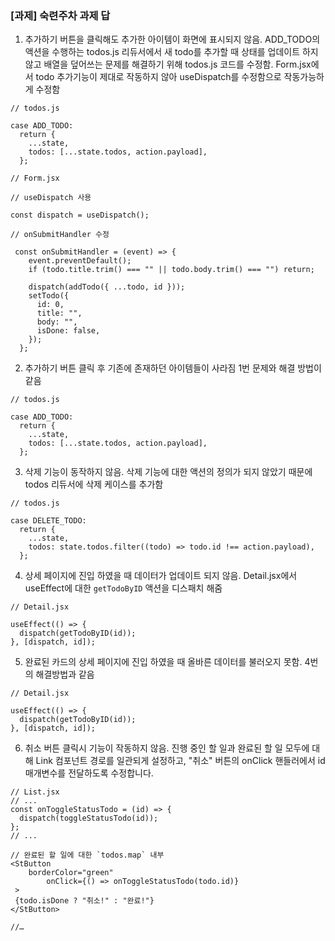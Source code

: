 ### [과제] 숙련주차 과제 답

1. 추가하기 버튼을 클릭해도 추가한 아이템이 화면에 표시되지 않음.
ADD_TODO의 액션을 수행하는 todos.js 리듀서에서 새 todo를 추가할 때 상태를 업데이트 하지 않고 배열을 덮어쓰는 문제를 해결하기 위해 todos.js 코드를 수정함.
Form.jsx에서 todo 추가기능이 제대로 작동하지 않아 useDispatch를 수정함으로 작동가능하게 수정함

```
// todos.js

case ADD_TODO:
  return {
    ...state,
    todos: [...state.todos, action.payload],
  };

// Form.jsx

// useDispatch 사용

const dispatch = useDispatch();

// onSubmitHandler 수정

 const onSubmitHandler = (event) => {
    event.preventDefault();
    if (todo.title.trim() === "" || todo.body.trim() === "") return;
    
    dispatch(addTodo({ ...todo, id }));
    setTodo({
      id: 0,
      title: "",
      body: "",
      isDone: false,
    });
  };

```


2. 추가하기 버튼 클릭 후 기존에 존재하던 아이템들이 사라짐
1번 문제와 해결 방법이 같음

```
// todos.js

case ADD_TODO:
  return {
    ...state,
    todos: [...state.todos, action.payload],
  };
```


3. 삭제 기능이 동작하지 않음.
삭제 기능에 대한 액션의 정의가 되지 않았기 때문에 todos 리듀서에 삭제 케이스를 추가함
```
// todos.js

case DELETE_TODO:
  return {
    ...state,
    todos: state.todos.filter((todo) => todo.id !== action.payload),
  };

```

4. 상세 페이지에 진입 하였을 때 데이터가 업데이트 되지 않음.
Detail.jsx에서  useEffect에 대한 `getTodoByID` 액션을 디스패치 해줌

```
// Detail.jsx

useEffect(() => {
  dispatch(getTodoByID(id));
}, [dispatch, id]);

```

5. 완료된 카드의 상세 페이지에 진입 하였을 때 올바른 데이터를 불러오지 못함.
4번의 해결방법과 같음

```
// Detail.jsx

useEffect(() => {
  dispatch(getTodoByID(id));
}, [dispatch, id]);

```

6. 취소 버튼 클릭시 기능이 작동하지 않음.
진행 중인 할 일과 완료된 할 일 모두에 대해 Link 컴포넌트 경로를 일관되게 설정하고, "취소" 버튼의 onClick 핸들러에서 id 매개변수를 전달하도록 수정합니다.

```
// List.jsx
// ...
const onToggleStatusTodo = (id) => {
  dispatch(toggleStatusTodo(id));
};
// ...

// 완료된 할 일에 대한 `todos.map` 내부
<StButton
	borderColor="green"
        onClick={() => onToggleStatusTodo(todo.id)}
 >
 {todo.isDone ? "취소!" : "완료!"}
</StButton>

//…

```

